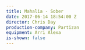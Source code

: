 ```yaml
---
title: Mahalia - Sober
date: 2017-06-14 18:54:00 Z
director: Chris Day
production-company: Partizan
equipment: Arri Alexa
is-shown: false
---
```


